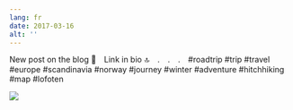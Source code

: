 ```yaml
---
lang: fr
date: 2017-03-16
alt: ''
---
```


New post on the blog 📝⠀
Link in bio 🔝⠀
.⠀
.⠀
.⠀
#roadtrip #trip #travel #europe #scandinavia #norway #journey #winter #adventure #hitchhiking #map #lofoten

![](/photos/2017-03-16-1489657122.jpg)
